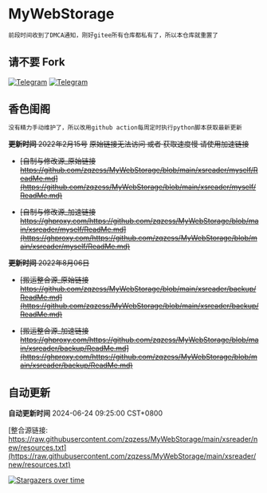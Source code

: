 # MyWebStorage

```ruby
前段时间收到了DMCA通知，刚好gitee所有仓库都私有了，所以本仓库就重置了
```
## 请不要 Fork
[![Telegram](https://img.shields.io/badge/Telegram-Channel-33A8E3)](https://t.me/zqzess_Channel)
[![Telegram](https://img.shields.io/badge/Telegram-Group-33A8E3)](https://t.me/+Pas9ik7B-RYyM2Q9)
## 香色闺阁
```ruby
没有精力手动维护了，所以改用github action每周定时执行python脚本获取最新更新
```
~~**更新时间** 2022年2月15号~~
~~原始链接无法访问 或者 获取速度慢 请使用加速链接~~

- ~~[自制与修改源_原始链接 https://github.com/zqzess/MyWebStorage/blob/main/xsreader/myself/ReadMe.md](https://github.com/zqzess/MyWebStorage/blob/main/xsreader/myself/ReadMe.md)~~

- ~~[自制与修改源_加速链接 https://ghproxy.com/https://github.com/zqzess/MyWebStorage/blob/main/xsreader/myself/ReadMe.md](https://ghproxy.com/https://github.com/zqzess/MyWebStorage/blob/main/xsreader/myself/ReadMe.md)~~

~~**更新时间** 2022年8月06日~~

- ~~[搬运整合源_原始链接 https://github.com/zqzess/MyWebStorage/blob/main/xsreader/backup/ReadMe.md](https://github.com/zqzess/MyWebStorage/blob/main/xsreader/backup/ReadMe.md)~~

- ~~[搬运整合源_加速链接 https://ghproxy.com/https://github.com/zqzess/MyWebStorage/blob/main/xsreader/backup/ReadMe.md](https://ghproxy.com/https://github.com/zqzess/MyWebStorage/blob/main/xsreader/backup/ReadMe.md)~~

## 自动更新
**自动更新时间** 2024-06-24 09:25:00 CST+0800

[整合源链接: https://raw.githubusercontent.com/zqzess/MyWebStorage/main/xsreader/new/resources.txt](https://raw.githubusercontent.com/zqzess/MyWebStorage/main/xsreader/new/resources.txt)


[![Stargazers over time](https://starchart.cc/zqzess/MyWebStorage.svg)](https://starchart.cc/zqzess/MyWebStorage)
